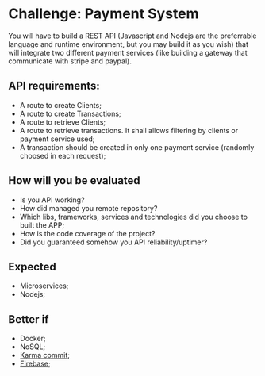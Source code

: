 # Challenge: Payment System

You will have to build a REST API (Javascript and Nodejs are the preferrable language and runtime environment, but you may build it as you wish) that will integrate two different payment services (like building a gateway that communicate with stripe and paypal).

## API requirements:
 - A route to create Clients;
 - A route to create Transactions;
 - A route to retrieve Clients;
 - A route to retrieve transactions. It shall allows filtering by clients or payment service used;
 - A transaction should be created in only one payment service (randomly choosed in each request);

 ## How will you be evaluated
- Is you API working?
- How did managed you remote repository?
- Which libs, frameworks, services and technologies did you choose to built the APP;
- How is the code coverage of the project?
- Did you guaranteed somehow you API reliability/uptimer?

## Expected
- Microservices;
- Nodejs;

## Better if
- Docker;
- NoSQL;
- [Karma commit](http://karma-runner.github.io/4.0/dev/git-commit-msg.html); 
- [Firebase](https://firebase.google.com/docs/web/setup);